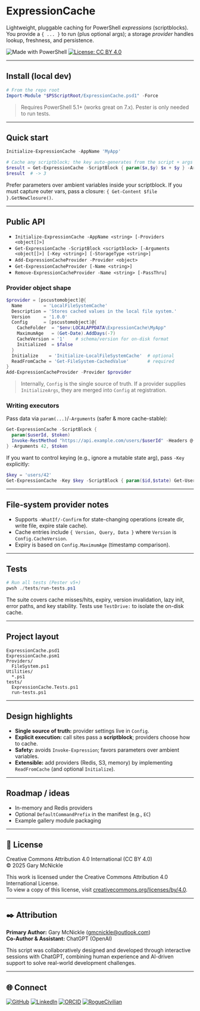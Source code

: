 # ExpressionCache

Lightweight, pluggable caching for PowerShell *expressions* (scriptblocks). You provide a `{ ... }` to run (plus optional args); a storage *provider* handles lookup, freshness, and persistence.

![Made with PowerShell](https://img.shields.io/badge/Made%20with-PowerShell-012456?style=flat-square&logo=powershell&logoColor=white)
[![License: CC BY 4.0](https://img.shields.io/badge/License-CC%20BY%204.0-lightgrey.svg?style=flat-square)](https://creativecommons.org/licenses/by/4.0/)

---

## Install (local dev)

```powershell
# From the repo root
Import-Module "$PSScriptRoot/ExpressionCache.psd1" -Force
```

> Requires PowerShell 5.1+ (works great on 7.x). Pester is only needed to run tests.

---

## Quick start

```powershell
Initialize-ExpressionCache -AppName 'MyApp'

# Cache any scriptblock; the key auto-generates from the script + args
$result = Get-ExpressionCache -ScriptBlock { param($x,$y) $x + $y } -Arguments 1,2
$result  # -> 3
```

Prefer parameters over ambient variables inside your scriptblock. If you must capture outer vars, pass a closure: `{ Get-Content $file }.GetNewClosure()`.

---

## Public API

- `Initialize-ExpressionCache -AppName <string> [-Providers <object[]>]`
- `Get-ExpressionCache -ScriptBlock <scriptblock> [-Arguments <object[]>] [-Key <string>] [-StorageType <string>]`
- `Add-ExpressionCacheProvider -Provider <object>`
- `Get-ExpressionCacheProvider [-Name <string>]`
- `Remove-ExpressionCacheProvider -Name <string> [-PassThru]`

### Provider object shape

```powershell
$provider = [pscustomobject]@{
  Name        = 'LocalFileSystemCache'
  Description = 'Stores cached values in the local file system.'
  Version     = '1.0.0'
  Config      = [pscustomobject]@{
    CacheFolder  = "$env:LOCALAPPDATA\ExpressionCache\MyApp"
    MaximumAge   = (Get-Date).AddDays(-7)
    CacheVersion = '1'    # schema/version for on-disk format
    Initialized  = $false
  }
  Initialize    = 'Initialize-LocalFileSystemCache'  # optional
  ReadFromCache = 'Get-FileSystem-CachedValue'       # required
}
Add-ExpressionCacheProvider -Provider $provider
```

> Internally, `Config` is the single source of truth. If a provider supplies `InitializeArgs`, they are merged into `Config` at registration.

### Writing executors

Pass data via `param(...)`/`-Arguments` (safer & more cache-stable):

```powershell
Get-ExpressionCache -ScriptBlock {
  param($userId, $token)
  Invoke-RestMethod "https://api.example.com/users/$userId" -Headers @{ Authorization = "Bearer $token" }
} -Arguments 42, $token
```

If you want to control keying (e.g., ignore a mutable state arg), pass `-Key` explicitly:

```powershell
$key = 'users/42'
Get-ExpressionCache -Key $key -ScriptBlock { param($id,$state) Get-User $id } -Arguments 42, $state
```

---

## File-system provider notes

- Supports `-WhatIf/-Confirm` for state-changing operations (create dir, write file, expire stale cache).
- Cache entries include `{ Version, Query, Data }` where `Version` is `Config.CacheVersion`.
- Expiry is based on `Config.MaximumAge` (timestamp comparison).

---

## Tests

```powershell
# Run all tests (Pester v5+)
pwsh ./tests/run-tests.ps1
```

The suite covers cache misses/hits, expiry, version invalidation, lazy init, error paths, and key stability. Tests use `TestDrive:` to isolate the on-disk cache.

---

## Project layout

```
ExpressionCache.psd1
ExpressionCache.psm1
Providers/
  FileSystem.ps1
Utilities/
  *.ps1
tests/
  ExpressionCache.Tests.ps1
  run-tests.ps1
```

---

## Design highlights

- **Single source of truth:** provider settings live in `Config`.
- **Explicit execution:** call sites pass a **scriptblock**; providers choose how to cache.
- **Safety:** avoids `Invoke-Expression`; favors parameters over ambient variables.
- **Extensible:** add providers (Redis, S3, memory) by implementing `ReadFromCache` (and optional `Initialize`).

---

## Roadmap / ideas

- In-memory and Redis providers
- Optional `DefaultCommandPrefix` in the manifest (e.g., `EC`)
- Example gallery module packaging

---

## 📜 License

Creative Commons Attribution 4.0 International (CC BY 4.0)  
© 2025 Gary McNickle

This work is licensed under the Creative Commons Attribution 4.0 International License.  
To view a copy of this license, visit [creativecommons.org/licenses/by/4.0](http://creativecommons.org/licenses/by/4.0/).

---

## ✒️ Attribution

**Primary Author:** Gary McNickle ([gmcnickle@outlook.com](mailto:gmcnickle@outlook.com))  
**Co-Author & Assistant:** ChatGPT (OpenAI)

This script was collaboratively designed and developed through interactive sessions with ChatGPT, combining human experience and AI-driven support to solve real-world development challenges.

---

## 🌐 Connect

[![GitHub](https://img.shields.io/badge/GitHub-%40gmcnickle-181717?style=flat-square&logo=github)](https://github.com/gmcnickle)
[![LinkedIn](https://img.shields.io/badge/LinkedIn-Gary%20McNickle-0A66C2?style=flat-square&logo=linkedin&logoColor=white)](https://www.linkedin.com/in/gmcnickle)
[![ORCID](https://img.shields.io/badge/ORCID-0009--0002--7161--0992-A6CE39?style=flat-square&logo=orcid)](https://orcid.org/0009-0002-7161-0992)
[![RogueCivilian](https://img.shields.io/badge/RogueCivilian-Articles%20%26%20Projects-552B75?style=flat-square)](https://roguecivilian.net)
